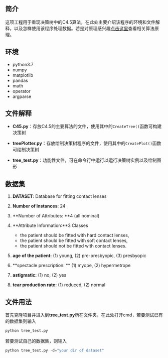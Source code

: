## 简介

这项工程用于重现决策树中的C4.5算法，在此处主要介绍该程序的环境和文件解释，以及怎样使用该程序处理数据。若是对原理感兴趣[点击这里]( https://blog.csdn.net/qq_39736559/article/details/103009243 )查看相关算法原理。

## 环境

- python3.7
- numpy
- matplotlib
- pandas
- math
- operator
- argparse

## 文件解释

- **C45.py**：存放C4.5的主要算法的文件，使用其中的`CreateTree()`函数可构建决策树

- **treePlotter.py**：存放绘制决策树程序的文件，使用其中的`CreatePlot()`函数可绘制决策树

- **tree_test.py**：功能性文件，可在命令行中运行以运行决策树实例以及绘制图形

## 数据集

1. **DATASET**: Database for fitting contact lenses
2. **Number of Instances**: 24
3. **Number of Attributes: **4 (all nominal)
4. **Attribute Information:**3 Classes
   -  the patient should be fitted with hard contact lenses,
   -  the patient should be fitted with soft contact lenses,
   -  the patient should not be fitted with contact lenses.

1. **age of the patient:** (1) young, (2) pre-presbyopic, (3) presbyopic
2. **spectacle prescription: ** (1) myope, (2) hypermetrope
3. **astigmatic:**   (1) no, (2) yes
4. **tear production rate:**  (1) reduced, (2) normal

## 文件用法
首先克隆项目并进入到**tree_test.py**所在文件夹，在此处打开cmd，若要测试已有的数据集则输入
```python
python tree_test.py
```

若要测试自己的数据集，则输入

```python
python tree_test.py -d="your dir of dataset"
```

